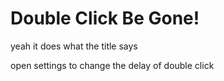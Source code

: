 # Double Click Be Gone!

yeah it does what the title says

open settings to change the delay of double click